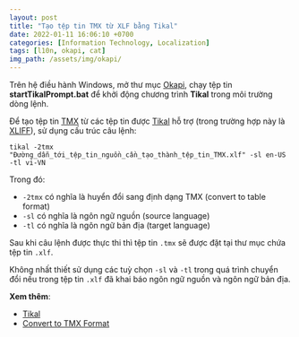 ```yaml
---
layout: post
title: "Tạo tệp tin TMX từ XLF bằng Tikal"
date: 2022-01-11 16:06:10 +0700
categories: [Information Technology, Localization]
tags: [l10n, okapi, cat]
img_path: /assets/img/okapi/
---
```


Trên hệ điều hành Windows, mở thư mục [Okapi](https://vegetaz.github.io/posts/Okapi-Framework/), chạy tệp tin **startTikalPrompt.bat** để khởi động chương trình **Tikal** trong môi trường dòng lệnh.

Để tạo tệp tin [TMX](https://vegetaz.github.io/posts/TMX/) từ các tệp tin được [Tikal](https://vegetaz.github.io/posts/Tikal/) hỗ trợ (trong trường hợp này là [XLIFF](https://vegetaz.github.io/posts/XLIFF/)), sử dụng cấu trúc câu lệnh:
```shell
tikal -2tmx "Đường_dẫn_tới_tệp_tin_nguồn_cần_tạo_thành_tệp_tin_TMX.xlf" -sl en-US -tl vi-VN
```
Trong đó:
- `-2tmx` có nghĩa là huyển đổi sang định dạng TMX (convert to table format)
- `-sl` có nghĩa là ngôn ngữ nguồn (source language)
- `-tl` có nghĩa là ngôn ngữ bản địa (target language)

Sau khi câu lệnh được thực thi thì tệp tin `.tmx` sẽ được đặt tại thư mục chứa tệp tin `.xlf`.

Không nhất thiết sử dụng các tuỳ chọn `-sl` và `-tl` trong quá trình chuyển đổi nếu trong tệp tin `.xlf` đã khai báo ngôn ngữ nguồn và ngôn ngữ bản địa.

**Xem thêm**:
- [Tikal](https://vegetaz.github.io/posts/Tikal/)
- [Convert to TMX Format](https://okapiframework.org/wiki/index.php/Tikal_-_Conversion_Commands#Convert_to_TMX_Format)

